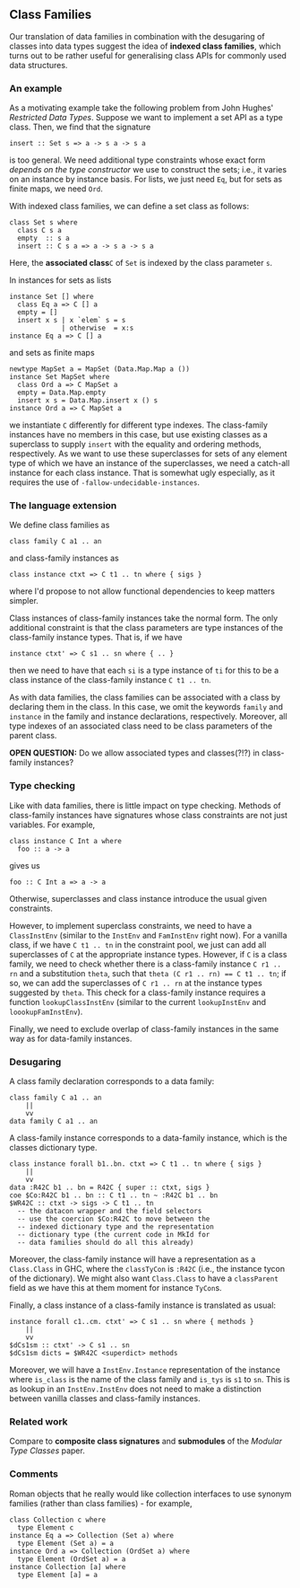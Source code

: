 ## Class Families


Our translation of data families in combination with the desugaring of classes into data types suggest the idea of **indexed class families**, which turns out to be rather useful for generalising class APIs for commonly used data structures.

### An example


As a motivating example take the following problem from John Hughes' *Restricted Data Types*.  Suppose we want to implement a set API as a type class.  Then, we find that the signature

```wiki
insert :: Set s => a -> s a -> s a
```


is too general.  We need additional type constraints whose exact form *depends on the type constructor* we use to construct the sets; i.e., it varies on an instance by instance basis.  For lists, we just need `Eq`, but for sets as finite maps, we need `Ord`.


With indexed class families, we can define a set class as follows:

```wiki
class Set s where
  class C s a
  empty  :: s a
  insert :: C s a => a -> s a -> s a
```


Here, the **associated class**`C` of `Set` is indexed by the class parameter `s`.


In instances for sets as lists

```wiki
instance Set [] where
  class Eq a => C [] a
  empty = []
  insert x s | x `elem` s = s
             | otherwise  = x:s
instance Eq a => C [] a
```


and sets as finite maps

```wiki
newtype MapSet a = MapSet (Data.Map.Map a ())
instance Set MapSet where
  class Ord a => C MapSet a
  empty = Data.Map.empty
  insert x s = Data.Map.insert x () s
instance Ord a => C MapSet a
```


we instantiate `C` differently for different type indexes.  The class-family instances have no members in this case, but use existing classes as a superclass to supply `insert` with the equality and ordering methods, respectively.  As we want to use these superclasses for sets of any element type of which we have an instance of the superclasses, we need a catch-all instance  for each class instance.  That is somewhat ugly especially, as it requires the use of `-fallow-undecidable-instances`.

### The language extension


We define class families as

```wiki
class family C a1 .. an
```


and class-family instances as

```wiki
class instance ctxt => C t1 .. tn where { sigs }
```


where I'd propose to not allow functional dependencies to keep matters simpler.


Class instances of class-family instances take the normal form.  The only additional constraint is that the class parameters are type instances of the class-family instance types.  That is, if we have

```wiki
instance ctxt' => C s1 .. sn where { .. }
```


then we need to have that each `si` is a type instance of `ti` for this to be a class instance of the class-family instance `C t1 .. tn`.


As with data families, the class families can be associated with a class by declaring them in the class.  In this case, we omit the keywords `family` and `instance` in the family and instance declarations, respectively.  Moreover, all type indexes of an associated class need to be class parameters of the parent class.

**OPEN QUESTION:** Do we allow associated types and classes(?!?) in class-family instances?

### Type checking


Like with data families, there is little impact on type checking.  Methods of class-family instances have signatures whose class constraints are not just variables.  For example,

```wiki
class instance C Int a where 
  foo :: a -> a
```


gives us

```wiki
foo :: C Int a => a -> a
```


Otherwise, superclasses and class instance introduce the usual given constraints.  


However, to implement superclass constraints, we need to have a `ClassInstEnv` (similar to the `InstEnv` and `FamInstEnv` right now).  For a vanilla class, if we have `C t1 .. tn` in the constraint pool, we just can add all superclasses of `C` at the appropriate instance types.  However, if `C` is a class family, we need to check whether there is a class-family instance `C r1 .. rn` and a substitution `theta`, such that `theta (C r1 .. rn) == C t1 .. tn`; if so, we can add the superclasses of `C r1 .. rn` at the instance types suggested by `theta`.  This check for a class-family instance requires a function `lookupClassInstEnv` (similar to the current `lookupInstEnv` and `loookupFamInstEnv`).


Finally, we need to exclude overlap of class-family instances in the same way as for data-family instances.

### Desugaring


A class family declaration corresponds to a data family:

```wiki
class family C a1 .. an
    ||
    vv
data family C a1 .. an
```


A class-family instance corresponds to a data-family instance, which is the classes dictionary type.

```wiki
class instance forall b1..bn. ctxt => C t1 .. tn where { sigs }
    ||
    vv
data :R42C b1 .. bn = R42C { super :: ctxt, sigs }
coe $Co:R42C b1 .. bn :: C t1 .. tn ~ :R42C b1 .. bn
$WR42C :: ctxt -> sigs -> C t1 .. tn
  -- the datacon wrapper and the field selectors
  -- use the coercion $Co:R42C to move between the
  -- indexed dictionary type and the representation
  -- dictionary type (the current code in MkId for
  -- data families should do all this already)
```


Moreover, the class-family instance will have a representation as a `Class.Class` in GHC, where the `classTyCon` is `:R42C` (i.e., the instance tycon of the dictionary).  We might also want `Class.Class` to have a `classParent` field as we have this at them moment for instance `TyCon`s.


Finally, a class instance of a class-family instance is translated as usual:

```wiki
instance forall c1..cm. ctxt' => C s1 .. sn where { methods }
    ||
    vv
$dCs1sm :: ctxt' -> C s1 .. sn
$dCs1sm dicts = $WR42C <superdict> methods
```


Moreover, we will have a `InstEnv.Instance` representation of the instance where `is_class` is the name of the class family and `is_tys` is `s1` to `sn`.  This is as lookup in an `InstEnv.InstEnv` does not need to make a distinction between vanilla classes and class-family instances.

### Related work


Compare to **composite class signatures** and **submodules** of the *Modular Type Classes* paper.

### Comments


Roman objects that he really would like collection interfaces to use synonym families (rather than class families) - for example, 

```wiki
class Collection c where
  type Element c
instance Eq a => Collection (Set a) where
  type Element (Set a) = a
instance Ord a => Collection (OrdSet a) where
  type Element (OrdSet a) = a
instance Collection [a] where
  type Element [a] = a
```